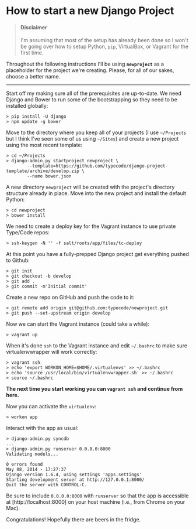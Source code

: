 
# How to start a new Django Project
> #### Disclaimer
> I'm assuming that most of the setup has already been done so I won't be going over how to setup Python, `pip`, VirtualBox, or Vagrant for the first time.

Throughout the following instructions I'll be using **`newproject`** as a placeholder for the project we're creating. Please, for all of our sakes, choose a better name.

----------

Start off my making sure all of the prerequisites are up-to-date.  We need Django and Bower to run some of the bootstrapping so they need to be installed globally:

    > pip install -U django
    > npm update -g bower
    
Move to the directory where you keep all of your projects (I use `~/Projects` but I think I've seen some of us using `~/Sites`) and create a new project using the most recent template:

    > cd ~/Projects
    > django-admin.py startproject newproject \
            --template=https://github.com/typecode/django-project-template/archive/develop.zip \
            --name bower.json
    
A new directory `newproject` will be created with the project's directory structure already in place.  Move into the new project and install the default Python:

    > cd newproject
    > bower install
    
We need to create a deploy key for the Vagrant instance to use private Type/Code repos:

    > ssh-keygen -N '' -f salt/roots/app/files/tc-deploy
    
At this point you have a fully-prepped Django project get everything pushed to Github:

    > git init
    > git checkout -b develop
    > git add .
    > git commit -m'Initial commit'
    
Create a new repo on GitHub and push the code to it:

    > git remote add origin git@github.com:typecode/newproject.git
    > git push --set-upstream origin develop
    
Now we can start the Vagrant instance (could take a while):

    > vagrant up

When it's done `ssh` to the Vagrant instance and edit `~/.bashrc` to make sure virtualenvwrapper will work correctly:

    > vagrant ssh
    > echo 'export WORKON_HOME=$HOME/.virtualenvs' >> ~/.bashrc
    > echo 'source /usr/local/bin/virtualenvwrapper.sh' >> ~/.bashrc
    > source ~/.bashrc
    
**The next time you start working you can `vagrant ssh` and continue from here.**
    
Now you can activate the `virtualenv`:

    > workon app
    
Interact with the app as usual:

    > django-admin.py syncdb
    ...
    > django-admin.py runserver 0.0.0.0:8000
    Validating models...

    0 errors found
    May 08, 2014 - 17:27:37
    Django version 1.6.4, using settings 'apps.settings'
    Starting development server at http://127.0.0.1:8000/
    Quit the server with CONTROL-C.
    
Be sure to include `0.0.0.0:8000` with `runserver` so that the app is accessible at [http://localhost:8000] on your host machine (i.e., from Chrome on your Mac).
    
Congratulations!  Hopefully there are beers in the fridge.
